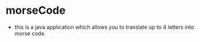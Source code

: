 # morseCode
- this is a java application which allows you to translate up to 4 letters into morse code
